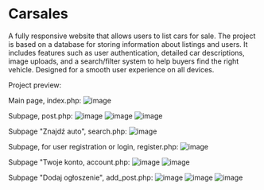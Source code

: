 # Carsales
A fully responsive website that allows users to list cars for sale. The project is based on a database for storing information about listings and users.
It includes features such as user authentication, detailed car descriptions, image uploads, and a search/filter system to help buyers find the right vehicle.
Designed for a smooth user experience on all devices.

Project preview:

Main page, index.php:
![image](https://github.com/user-attachments/assets/9e4a6f28-68ae-4609-bf12-c517f89c3d7a)

Subpage, post.php:
![image](https://github.com/user-attachments/assets/2f966c1d-2ca9-4014-998d-30c3f0a331e5)
![image](https://github.com/user-attachments/assets/5ad4b04e-ebcf-4732-b2c5-406d2f5e0b8b)
![image](https://github.com/user-attachments/assets/9ada7966-e37d-46b8-9dd6-adaa8ef981ad)

Subpage "Znajdź auto", search.php:
![image](https://github.com/user-attachments/assets/3e4a1c99-7928-499a-9ea4-77dca937576c)

Subpage, for user registration or login, register.php:
![image](https://github.com/user-attachments/assets/f784b5b5-f808-4428-8f7b-a2785efa92f5)

Subpage "Twoje konto, account.php:
![image](https://github.com/user-attachments/assets/9d7aaf86-ea3f-40ff-9a22-6cd5cb89ab24)
![image](https://github.com/user-attachments/assets/f6925865-8e97-4121-a259-119d0455cf96)

Subpage "Dodaj ogłoszenie", add_post.php:
![image](https://github.com/user-attachments/assets/9474f165-f5c8-45c6-9ea6-0b8841836fa0)
![image](https://github.com/user-attachments/assets/1be7b910-3148-4f0e-b98b-0423e3b53c8a)
![image](https://github.com/user-attachments/assets/2a97e77b-f689-44de-b802-dfb1dea8a4b9)





